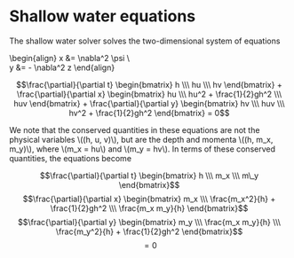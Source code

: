 # Shallow water equations
The shallow water solver solves the two-dimensional system of equations

\begin{align}
x &= \nabla^2 \psi \\\
y &= - \nabla^2 z
\end{align}

$$\frac{\partial}{\partial t} \begin{bmatrix} h \\\ hu \\\ hv \end{bmatrix} + \frac{\partial}{\partial x} \begin{bmatrix} hu \\\ hu^2 + \frac{1}{2}gh^2 \\\ huv \end{bmatrix} + \frac{\partial}{\partial y} \begin{bmatrix} hv \\\ huv \\\ hv^2 + \frac{1}{2}gh^2 \end{bmatrix} = 0$$

We note that the conserved quantities in these equations are not the physical variables \\((h, u, v)\\), but are the depth and momenta \\((h, m_x, m_y)\\), where \\(m_x = hu\\) and \\(m_y = hv\\). In terms of these conserved quantities, the equations become

$$\frac{\partial}{\partial t} \begin{bmatrix} h \\\ m_x \\\ m\_y \end{bmatrix}$$
$$\frac{\partial}{\partial x} \begin{bmatrix} m_x \\\ \frac{m_x^2}{h} + \frac{1}{2}gh^2 \\\ \frac{m_x m_y}{h} \end{bmatrix}$$
$$\frac{\partial}{\partial y} \begin{bmatrix} m_y \\\ \frac{m_x m_y}{h} \\\ \frac{m_y^2}{h} + \frac{1}{2}gh^2 \end{bmatrix}$$
$$ = 0$$

